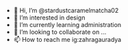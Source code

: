 - 👋 Hi, I’m @stardustcaramelmatcha02
- 👀 I’m interested in design
- 🌱 I’m currently learning administration
- 💞️ I’m looking to collaborate on ...
- 📫 How to reach me ig:zahragauradya

<!---
stardustcaramelmatcha02/stardustcaramelmatcha02 is a ✨ special ✨ repository because its `README.md` (this file) appears on your GitHub profile.
You can click the Preview link to take a look at your changes.
--->

